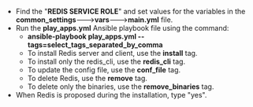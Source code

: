 - Find the "**REDIS SERVICE ROLE**" and set values for the variables in the **common_settings**--->**vars**--->**main.yml** file.
- Run the **play_apps.yml**  Ansible playbook file using the command:
  - **ansible-playbook play_apps.yml --tags=select_tags_separated_by_comma**
  - To install Redis server and client, use the **install** tag.
  - To install only the redis_cli, use the **redis_cli** tag.
  - To update the config file, use the **conf_file** tag.
  - To delete Redis, use the **remove** tag.
  - To delete only the binaries, use the **remove_binaries** tag.
- When Redis is proposed during the installation, type "yes".
